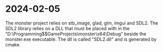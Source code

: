 # 2024-02-05
The monster project relies on stb_image, glad, glm, imgui and SDL2. The SDL2 library relies on a DLL that must be placed with in the "D:\Programming\$$GameProjects\monster\x64\Debug" beside the monster.exe executable. The dll is called "SDL2.dll" and is generated by cmake.
